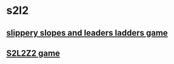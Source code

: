 # s2l2
## [slippery slopes and leaders ladders game](https://srinimkasturi.github.io/s2l2/gameon.html)
## [S2L2Z2 game](https://srinimkasturi.github.io/s2l2/s2l2z2.html)
